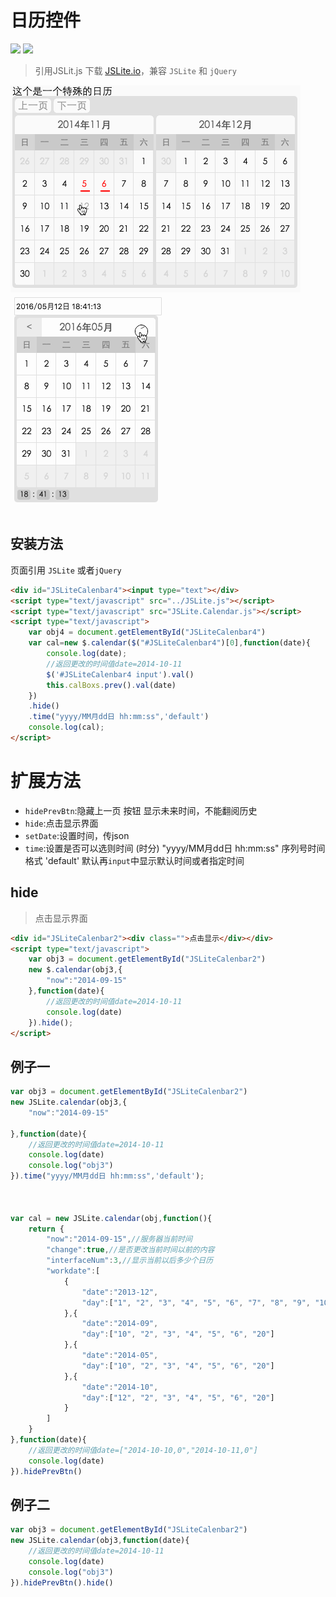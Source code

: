 # 日历控件

[![](http://jaywcjlove.github.io/sb/jslite.svg)](https://github.com/JSLite/JSLite) [![](http://jaywcjlove.github.io/sb/segmentfault.svg)](https://segmentfault.com/t/jslite)

> 引用JSLit.js 下载 [JSLite.io](http://JSlite.io)，兼容 `JSLite` 和 `jQuery`

![日历控件](https://raw.githubusercontent.com/JSLite/calendar/master/calendar.gif "日历控件")  
![日历控件](https://raw.githubusercontent.com/JSLite/calendar/master/calendar2.gif "日历控件")  

## 安装方法

页面引用 `JSLite` 或者`jQuery`  


```html 
<div id="JSLiteCalenbar4"><input type="text"></div>
<script type="text/javascript" src="../JSLite.js"></script>
<script type="text/javascript" src="JSLite.Calendar.js"></script>
<script type="text/javascript">
    var obj4 = document.getElementById("JSLiteCalenbar4")
    var cal=new $.calendar($("#JSLiteCalenbar4")[0],function(date){
        console.log(date);
        //返回更改的时间值date=2014-10-11
        $('#JSLiteCalenbar4 input').val()
        this.calBoxs.prev().val(date)
    })
    .hide()
    .time("yyyy/MM月dd日 hh:mm:ss",'default')
    console.log(cal);
</script>
```

# 扩展方法 

- `hidePrevBtn`:隐藏上一页 按钮 显示未来时间，不能翻阅历史
- `hide`:点击显示界面  
- `setDate`:设置时间，传json
- `time`:设置是否可以选则时间 (时分) 
    "yyyy/MM月dd日 hh:mm:ss" 序列号时间格式
    'default' 默认再`input`中显示默认时间或者指定时间

## hide 

> 点击显示界面

```html
<div id="JSLiteCalenbar2"><div class="">点击显示</div></div>
<script type="text/javascript">
    var obj3 = document.getElementById("JSLiteCalenbar2")
    new $.calendar(obj3,{
        "now":"2014-09-15"
    },function(date){
        //返回更改的时间值date=2014-10-11
        console.log(date)
    }).hide();
</script>
```

## 例子一

```js
var obj3 = document.getElementById("JSLiteCalenbar2")
new JSLite.calendar(obj3,{
    "now":"2014-09-15"
    
},function(date){
    //返回更改的时间值date=2014-10-11
    console.log(date)
    console.log("obj3")
}).time("yyyy/MM月dd日 hh:mm:ss",'default');
 
 
 
var cal = new JSLite.calendar(obj,function(){
    return {
        "now":"2014-09-15",//服务器当前时间
        "change":true,//是否更改当前时间以前的内容
        "interfaceNum":3,//显示当前以后多少个日历
        "workdate":[
            {
                "date":"2013-12",
                "day":["1", "2", "3", "4", "5", "6", "7", "8", "9", "10", "20"] 
            },{
                "date":"2014-09",
                "day":["10", "2", "3", "4", "5", "6", "20"] 
            },{
                "date":"2014-05",
                "day":["10", "2", "3", "4", "5", "6", "20"] 
            },{
                "date":"2014-10",
                "day":["12", "2", "3", "4", "5", "6", "20"] 
            }
        ]
    }
},function(date){
    //返回更改的时间值date=["2014-10-10,0","2014-10-11,0"]
    console.log(date)
}).hidePrevBtn()
```

## 例子二

```js
var obj3 = document.getElementById("JSLiteCalenbar2")
new JSLite.calendar(obj3,function(date){
    //返回更改的时间值date=2014-10-11
    console.log(date)
    console.log("obj3")
}).hidePrevBtn().hide()
```

